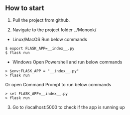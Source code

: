## How to start

1. Pull the project from github.

2. Navigate to the project folder ../Monook/
* Linux/MacOS
Run below commands 
``` 
$ export FLASK_APP=__index__.py
$ flask run
```
* Windows
Open Powershell and run below commands
```
> $env:FLASK_APP = "__index__.py"
> flask run
```
Or open Command Prompt to run below commands
```
> set FLASK_APP=__index__.py
> flask run
```

3. Go to /localhost:5000 to check if the app is running up